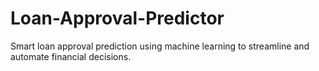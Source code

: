 # Loan-Approval-Predictor
Smart loan approval prediction using machine learning to streamline and automate financial decisions.
